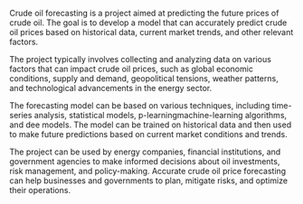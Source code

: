 Crude oil forecasting is a project aimed at predicting the future prices of crude oil. The goal is to develop a model that can accurately predict crude oil prices based on historical data, current market trends, and other relevant factors.

The project typically involves collecting and analyzing data on various factors that can impact crude oil prices, such as global economic conditions, supply and demand, geopolitical tensions, weather patterns, and technological advancements in the energy sector.

The forecasting model can be based on various techniques, including time-series analysis, statistical models, p-learningmachine-learning algorithms, and dee models. The model can be trained on historical data and then used to make future predictions based on current market conditions and trends.

The project can be used by energy companies, financial institutions, and government agencies to make informed decisions about oil investments, risk management, and policy-making. Accurate crude oil price forecasting can help businesses and governments to plan, mitigate risks, and optimize their operations.
